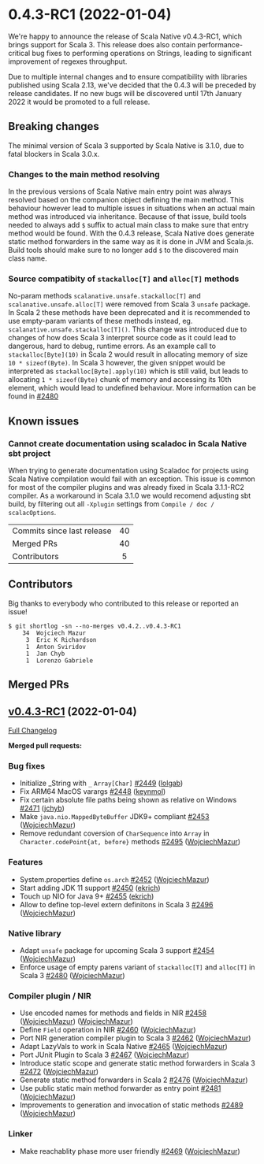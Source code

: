 

# 0.4.3-RC1 (2022-01-04)

We're happy to announce the release of Scala Native v0.4.3-RC1, which brings support for Scala 3. 
This release does also contain performance-critical bug fixes to performing operations on Strings, 
leading to significant improvement of regexes throughput.

Due to multiple internal changes and to ensure compatibility with libraries published using Scala 2.13, 
we've decided that the 0.4.3 will be preceded by release candidates. 
If no new bugs will be discovered until 17th January 2022 it would be promoted to a full release.

## Breaking changes
The minimal version of Scala 3 supported by Scala Native is 3.1.0, due to fatal blockers in Scala 3.0.x.
### Changes to the main method resolving
In the previous versions of Scala Native main entry point was always resolved based on the companion object defining the main method. 
This behaviour however lead to multiple issues in situations when an actual main method was introduced via inheritance. Because of that issue,
build tools needed to always add `$` suffix to actual main class to make sure that entry method would be found. 
With the 0.4.3 release, Scala Native does generate static method forwarders in the same way as it is done in JVM and Scala.js.
Build tools should make sure to no longer add `$` to the discovered main class name.

### Source compatibity of `stackalloc[T]` and `alloc[T]` methods
No-param methods `scalanative.unsafe.stackalloc[T]` and `scalanative.unsafe.alloc[T]` were removed from Scala 3 `unsafe` package. 
In Scala 2 these methods have been deprecated and it is recommended to use empty-param variants of these methods instead, eg. `scalanative.unsafe.stackalloc[T]()`.
This change was introduced due to changes of how does Scala 3 interpret source code as it could lead to dangerous, hard to debug, runtime errors. 
As an example call to `stackalloc[Byte](10)` in Scala 2 would result in allocating memory of size `10 * sizeof(Byte)`. In Scala 3 however,
the given snippet would be interpreted as `stackalloc[Byte].apply(10)` which is still valid, but leads to allocating `1 * sizeof(Byte)` chunk of memory and 
accessing its 10th element, which would lead to undefined behaviour. 
More information can be found in [\#2480](https://github.com/scala-native/scala-native/pull/2480)

## Known issues
### Cannot create documentation using scaladoc in Scala Native sbt project
When trying to generate documentation using Scaladoc for projects using Scala Native compilation would fail with an exception. 
This issue is common for most of the compiler plugins and was already fixed in Scala 3.1.1-RC2 compiler. As a workaround in Scala 3.1.0 we would recomend adjusting sbt build, by filtering out all `-Xplugin` settings from `Compile / doc / scalacOptions`.

<table>
<tbody>
  <tr>
    <td>Commits since last release</td>
    <td align="center">40</td>
  </tr>
  <tr>
    <td>Merged PRs</td>
    <td align="center">40</td>
  </tr>
    <tr>
    <td>Contributors</td>
    <td align="center">5</td>
  </tr>
</tbody>
</table>

## Contributors

Big thanks to everybody who contributed to this release or reported an issue!

```
$ git shortlog -sn --no-merges v0.4.2..v0.4.3-RC1
    34	Wojciech Mazur
     3	Eric K Richardson
     1	Anton Sviridov
     1	Jan Chyb
     1	Lorenzo Gabriele
```

## Merged PRs

## [v0.4.3-RC1](https://github.com/scala-native/scala-native/tree/v0.4.3-RC1) (2022-01-04)

[Full Changelog](https://github.com/scala-native/scala-native/compare/v0.4.2...v0.4.3-RC1)

**Merged pull requests:**

### Bug fixes
- Initialize _String with `_` `Array[Char]`
  [\#2449](https://github.com/scala-native/scala-native/pull/2449)
  ([lolgab](https://github.com/lolgab))
- Fix ARM64 MacOS varargs
  [\#2448](https://github.com/scala-native/scala-native/pull/2448)
  ([keynmol](https://github.com/keynmol))
- Fix certain absolute file paths being shown as relative on Windows
  [\#2471](https://github.com/scala-native/scala-native/pull/2471)
  ([jchyb](https://github.com/jchyb))
- Make `java.nio.MappedByteBuffer` JDK9+ compliant
  [\#2453](https://github.com/scala-native/scala-native/pull/2453)
  ([WojciechMazur](https://github.com/WojciechMazur))
- Remove redundant coversion of `CharSequence` into `Array` in `Character.codePoint{at, before}` methods
  [\#2495](https://github.com/scala-native/scala-native/pull/2495)
  ([WojciechMazur](https://github.com/WojciechMazur))

### Features
- System.properties define `os.arch`
  [\#2452](https://github.com/scala-native/scala-native/pull/2452)
  ([WojciechMazur](https://github.com/WojciechMazur))
- Start adding JDK 11 support
  [\#2450](https://github.com/scala-native/scala-native/pull/2450)
  ([ekrich](https://github.com/ekrich))
- Touch up NIO for Java 9+
  [\#2455](https://github.com/scala-native/scala-native/pull/2455)
  ([ekrich](https://github.com/ekrich))
- Allow to define top-level extern definitons in Scala 3
  [\#2496](https://github.com/scala-native/scala-native/pull/2496)
  ([WojciechMazur](https://github.com/WojciechMazur))


### Native library
- Adapt `unsafe` package for upcoming Scala 3 support
  [\#2454](https://github.com/scala-native/scala-native/pull/2454)
  ([WojciechMazur](https://github.com/WojciechMazur))
- Enforce usage of empty parens variant of `stackalloc[T]` and `alloc[T]` in Scala 3
  [\#2480](https://github.com/scala-native/scala-native/pull/2480)
  ([WojciechMazur](https://github.com/WojciechMazur))

### Compiler plugin / NIR
- Use encoded names for methods and fields in NIR
  [\#2458](https://github.com/scala-native/scala-native/pull/2458)
  ([WojciechMazur](https://github.com/WojciechMazur))
  ([WojciechMazur](https://github.com/WojciechMazur))
- Define `Field` operation in NIR
  [\#2460](https://github.com/scala-native/scala-native/pull/2460)
  ([WojciechMazur](https://github.com/WojciechMazur))
- Port NIR generation compiler plugin to Scala 3
  [\#2462](https://github.com/scala-native/scala-native/pull/2462)
  ([WojciechMazur](https://github.com/WojciechMazur))
- Adapt LazyVals to work in Scala Native
  [\#2465](https://github.com/scala-native/scala-native/pull/2465)
  ([WojciechMazur](https://github.com/WojciechMazur))
- Port JUnit Plugin to Scala 3
  [\#2467](https://github.com/scala-native/scala-native/pull/2467)
  ([WojciechMazur](https://github.com/WojciechMazur))
- Introduce static scope and generate static method forwarders in Scala 3
  [\#2472](https://github.com/scala-native/scala-native/pull/2472)
  ([WojciechMazur](https://github.com/WojciechMazur))
- Generate static method forwarders in Scala 2
  [\#2476](https://github.com/scala-native/scala-native/pull/2476)
  ([WojciechMazur](https://github.com/WojciechMazur))
- Use public static main method forwarder as entry point
  [\#2481](https://github.com/scala-native/scala-native/pull/2481)
  ([WojciechMazur](https://github.com/WojciechMazur))
- Improvements to generation and invocation of static methods
  [\#2489](https://github.com/scala-native/scala-native/pull/2489)
  ([WojciechMazur](https://github.com/WojciechMazur))

### Linker
- Make reachablity phase more user friendly
  [\#2469](https://github.com/scala-native/scala-native/pull/2469)
  ([WojciechMazur](https://github.com/WojciechMazur))

